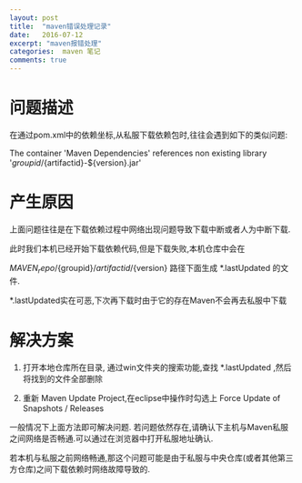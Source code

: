 ```yaml
---
layout: post
title:  "maven错误处理记录"
date:   2016-07-12
excerpt: "maven报错处理"
categories:  maven 笔记
comments: true
---
```


# 问题描述

在通过pom.xml中的依赖坐标,从私服下载依赖包时,往往会遇到如下的类似问题:

The container 'Maven Dependencies' references non existing library '${groupid}/${artifactid}-${version}.jar'

# 产生原因

上面问题往往是在下载依赖过程中网络出现问题导致下载中断或者人为中断下载.

此时我们本机已经开始下载依赖代码,但是下载失败,本机仓库中会在

${MAVEN_repo}/${groupid}/${artifactid}/${version} 路径下面生成 *.lastUpdated 的文件.

*.lastUpdated实在可恶,下次再下载时由于它的存在Maven不会再去私服中下载

# 解决方案

  1. 打开本地仓库所在目录, 通过win文件夹的搜索功能,查找 *.lastUpdated ,然后将找到的文件全部删除
  
  2. 重新 Maven Update Project,在eclipse中操作时勾选上 Force Update of Snapshots / Releases
  
一般情况下上面方法即可解决问题. 若问题依然存在,请确认下主机与Maven私服之间网络是否畅通.可以通过在浏览器中打开私服地址确认.

若本机与私服之前网络畅通,那这个问题可能是由于私服与中央仓库(或者其他第三方仓库)之间下载依赖时网络故障导致的.